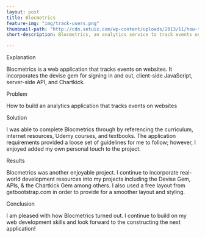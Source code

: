 ```yaml
---
layout: post
title: Blocmetrics
feature-img: "img/track-users.png"
thumbnail-path: "http://cdn.setuix.com/wp-content/uploads/2013/11/how-to-track-tracking-data-and-users-on-your-website-1.png"
short-description: Blocmetrics, an analytics service to track events on websites!

---
```


Explanation

Blocmetrics is a web application that tracks events on websites. It incorporates the devise gem for signing
in and out, client-side JavaScript, server-side API, and Chartkick.

Problem

How to build an analytics application that tracks events on websites

Solution

I was able to complete Blocmetrics through by referencing the curriculum, internet resources, Udemy courses, and textbooks. The application requirements provided a loose set of guidelines for me to follow; however, I enjoyed added my own personal touch to the project.

Results

Blocmetrics was another enjoyable project. I continue to incorporate real-world development resources into my projects including the Devise Gem, APIs, & the Chartkick Gem among others. I also used a free layout from getbootstrap.com in order to provide for a smoother layout and styling.

Conclusion

I am pleased with how Blocmetrics turned out. I continue to build on my web development skills and look forward to the constructing the next application!
